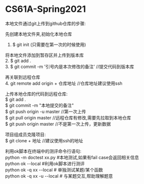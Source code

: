 # CS61A-Spring2021

本地文件通过git上传到github仓库的步骤:  

先创建本地文件夹,初始化本地仓库  
1. $ git init (只需要在第一次的时候使用)  

将本地文件添加到暂存区并上传到版本库  
2. $ git add .  
3. $ git commit -m '引号内是本次修改的备注'	//提交代码到版本库  

再关联到远程仓库  
4. git remote add origin + 仓库地址	//仓库地址建议使用ssh  

上传本地仓库的代码到远程仓库:  
$ git add .  
$ git commit -m "本地提交的备注"  
$ git push origin -u master	//第一次上传  
$ git pull origin master //远程仓库有修改,需要先拉取到本地仓库  
$ git push origin master	//不是第一次上传，更新数据  

项目组成员克隆项目:  
$ git clone + 地址  //建议使用ssh的地址  


利用ok脚本在终端中的测评命令行语句:  
python -m doctest xx.py #本地测试,如果有fail case会返回相关信息  
python ok --local #利用ok脚本进行测评  
python ok -q xx --local # 单独测试某题/某个函数  
python ok -q xx -u --local # 与某题交互,帮助理解题意  
